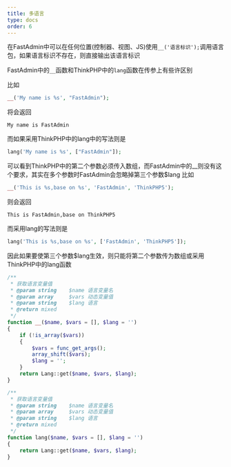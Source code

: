```yaml
---
title: 多语言
type: docs
order: 6
---
```


在FastAdmin中可以在任何位置(控制器、视图、JS)使用`__('语言标识');`调用语言包，如果语言标识不存在，则直接输出该语言标识

FastAdmin中的`__`函数和ThinkPHP中的`lang`函数在传参上有些许区别

比如
``` php
__('My name is %s', "FastAdmin");
```

将会返回

```
My name is FastAdmin
```

而如果采用ThinkPHP中的lang中的写法则是

``` php
lang('My name is %s', ["FastAdmin"]);
```

可以看到ThinkPHP中的第二个参数必须传入数组，而FastAdmin中的__则没有这个要求，其实在多个参数时FastAdmin会忽略掉第三个参数$lang
比如

``` php
__('This is %s,base on %s', 'FastAdmin', 'ThinkPHP5');
```

则会返回

```
This is FastAdmin,base on ThinkPHP5
```

而采用lang的写法则是

``` php
lang('This is %s,base on %s', ['FastAdmin', 'ThinkPHP5']);
```

因此如果要使第三个参数$lang生效，则只能将第二个参数传为数组或采用ThinkPHP中的lang函数

``` php
/**
 * 获取语言变量值
 * @param string    $name 语言变量名
 * @param array     $vars 动态变量值
 * @param string    $lang 语言
 * @return mixed
 */
function __($name, $vars = [], $lang = '')
{
	if (!is_array($vars))
	{
		$vars = func_get_args();
		array_shift($vars);
		$lang = '';
	}
	return Lang::get($name, $vars, $lang);
}
```

``` php
/**
 * 获取语言变量值
 * @param string    $name 语言变量名
 * @param array     $vars 动态变量值
 * @param string    $lang 语言
 * @return mixed
 */
function lang($name, $vars = [], $lang = '')
{
	return Lang::get($name, $vars, $lang);
}
```
